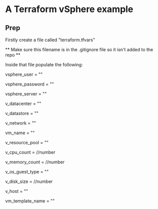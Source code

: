 # A Terraform vSphere example

## Prep
Firstly create a file called "terraform.tfvars"

** Make sure this filename is in the .gitignore file so it isn't added to the repo **

Inside that file populate the following:

vsphere_user = ""

vsphere_password = ""

vsphere_server = ""

v_datacenter = ""

v_datastore = ""

v_network = ""

vm_name = ""

v_resource_pool = ""

v_cpu_count =   //number

v_memory_count =  //number

v_os_guest_type = "" 

v_disk_size =  //number

v_host = ""

vm_template_name = ""